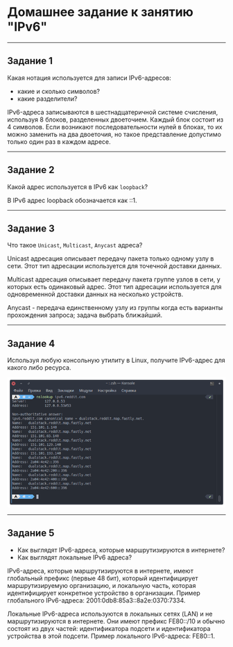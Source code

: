 # Домашнее задание к занятию "IPv6"

---

## Задание 1

Какая нотация используется для записи IPv6-адресов:

- какие и сколько символов?
- какие разделители?

IPv6-адреса записываются в шестнадцатеричной системе счисления, используя 8 блоков, разделенных двоеточием. Каждый блок состоит из 4 символов. Если возникают последовательности нулей в блоках, то их можно заменить на два двоеточия, но такое представление допустимо только один раз в каждом адресе.

---

## Задание 2

Какой адрес используется в IPv6 как `loopback`?

В IPv6 адрес loopback обозначается как ::1.

---

## Задание 3

Что такое `Unicast`, `Multicast`, `Anycast` адреса?

Unicast адресация описывает передачу пакета только одному узлу в сети. Этот тип адресации используется для точечной доставки данных.

Multicast адресация описывает передачу пакета группе узлов в сети, у которых есть одинаковый адрес. Этот тип адресации используется для одновременной доставки данных на несколько устройств.

Anycast - передача единственному узлу из группы когда есть
варианты прохождения запроса; задача выбрать ближайший.

---

## Задание 4

Используя любую консольную утилиту в Linux, получите IPv6-адрес для какого либо ресурса.

![alter_text](images/task_4.png "Реддит")

---

## Задание 5

- Как выглядят IPv6-адреса, которые маршрутизируются в интернете?
- Как выглядят локальные IPv6 адреса?

IPv6-адреса, которые маршрутизируются в интернете, имеют глобальный префикс (первые 48 бит), который идентифицирует маршрутизируемую организацию, и локальную часть, которая идентифицирует конкретное устройство в организации. Пример глобального IPv6-адреса: 2001:0db8:85a3::8a2e:0370:7334.

Локальные IPv6-адреса используются в локальных сетях (LAN) и не маршрутизируются в интернете. Они имеют префикс FE80::/10 и обычно состоят из двух частей: идентификатора подсети и идентификатора устройства в этой подсети. Пример локального IPv6-адреса: FE80::1.
